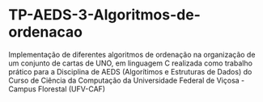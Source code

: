 # TP-AEDS-3-Algoritmos-de-ordenacao
Implementação de diferentes algoritmos de ordenação na organização de um conjunto de cartas de UNO, em linguagem C realizada como trabalho prático para a Disciplina de AEDS (Algorítimos e Estruturas de Dados) do Curso de Ciência da Computação da Universidade Federal de Viçosa - Campus Florestal (UFV-CAF)
